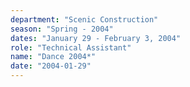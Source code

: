 ```yaml
---
department: "Scenic Construction"
season: "Spring - 2004"
dates: "January 29 - February 3, 2004"
role: "Technical Assistant"
name: "Dance 2004*"
date: "2004-01-29"
---
```


